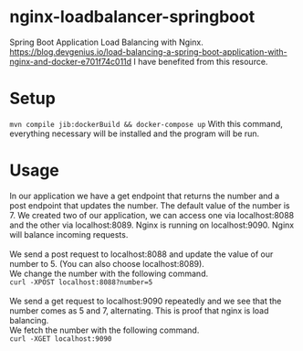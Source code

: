 # nginx-loadbalancer-springboot

Spring Boot Application Load Balancing with Nginx. 
<br>
https://blog.devgenius.io/load-balancing-a-spring-boot-application-with-nginx-and-docker-e701f74c011d I have benefited from this resource.

# Setup
`mvn compile jib:dockerBuild && docker-compose up`
With this command, everything necessary will be installed and the program will be run.

# Usage
In our application we have a get endpoint that returns the number and a post endpoint that updates the number. The default value of the number is 7. We created two of our application, we can access one via localhost:8088 and the other via localhost:8089. Nginx is running on localhost:9090. Nginx will balance incoming requests.
<br>
<br>
We send a post request to localhost:8088 and update the value of our number to 5. (You can also choose localhost:8089).
<br>
We change the number with the following command.
<br>
`curl -XPOST localhost:8088?number=5`
<br>
<br>
We send a get request to localhost:9090 repeatedly and we see that the number comes as 5 and 7, alternating. This is proof that nginx is load balancing.
<br>
We fetch the number with the following command.
<br>
`curl -XGET localhost:9090`
